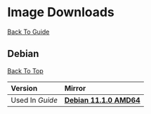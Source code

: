 # Image Downloads
[Back To Guide](<README.md>)

## Debian
[Back To Top](#image-downloads)


| Version | Mirror |
| :-- | :-- |
| Used In _Guide_ | [**Debian 11.1.0 AMD64**](https://cdimage.debian.org/debian-cd/current/amd64/iso-cd/debian-11.1.0-amd64-netinst.iso) |
